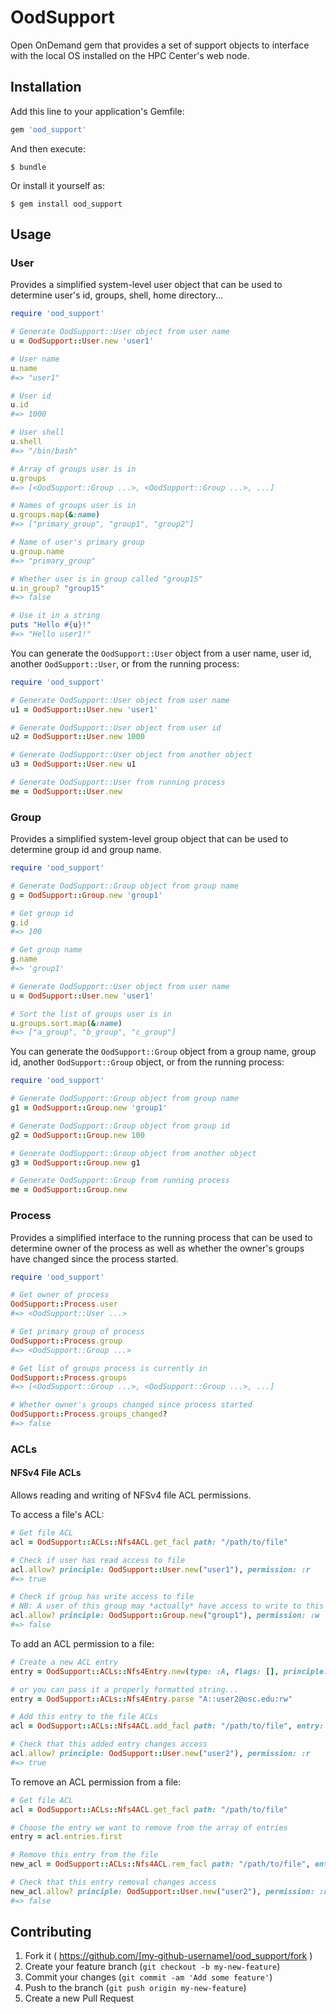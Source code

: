 # OodSupport

Open OnDemand gem that provides a set of support objects to interface with the
local OS installed on the HPC Center's web node.

## Installation

Add this line to your application's Gemfile:

```ruby
gem 'ood_support'
```

And then execute:

    $ bundle

Or install it yourself as:

    $ gem install ood_support

## Usage

### User

Provides a simplified system-level user object that can be used to determine
user's id, groups, shell, home directory...

```ruby
require 'ood_support'

# Generate OodSupport::User object from user name
u = OodSupport::User.new 'user1'

# User name
u.name
#=> "user1"

# User id
u.id
#=> 1000

# User shell
u.shell
#=> "/bin/bash"

# Array of groups user is in
u.groups
#=> [<OodSupport::Group ...>, <OodSupport::Group ...>, ...]

# Names of groups user is in
u.groups.map(&:name)
#=> ["primary_group", "group1", "group2"]

# Name of user's primary group
u.group.name
#=> "primary_group"

# Whether user is in group called "group15"
u.in_group? "group15"
#=> false

# Use it in a string
puts "Hello #{u}!"
#=> "Hello user1!"
```

You can generate the `OodSupport::User` object from a user name, user id,
another `OodSupport::User`, or from the running process:

```ruby
require 'ood_support'

# Generate OodSupport::User object from user name
u1 = OodSupport::User.new 'user1'

# Generate OodSupport::User object from user id
u2 = OodSupport::User.new 1000

# Generate OodSupport::User object from another object
u3 = OodSupport::User.new u1

# Generate OodSupport::User from running process
me = OodSupport::User.new
```

### Group

Provides a simplified system-level group object that can be used to determine
group id and group name.

```ruby
require 'ood_support'

# Generate OodSupport::Group object from group name
g = OodSupport::Group.new 'group1'

# Get group id
g.id
#=> 100

# Get group name
g.name
#=> 'group1'

# Generate OodSupport::User object from user name
u = OodSupport::User.new 'user1'

# Sort the list of groups user is in
u.groups.sort.map(&:name)
#=> ["a_group", "b_group", "c_group"]
```

You can generate the `OodSupport::Group` object from a group name, group id,
another `OodSupport::Group` object, or from the running process:

```ruby
require 'ood_support'

# Generate OodSupport::Group object from group name
g1 = OodSupport::Group.new 'group1'

# Generate OodSupport::Group object from group id
g2 = OodSupport::Group.new 100

# Generate OodSupport::Group object from another object
g3 = OodSupport::Group.new g1

# Generate OodSupport::Group from running process
me = OodSupport::Group.new
```

### Process

Provides a simplified interface to the running process that can be used to
determine owner of the process as well as whether the owner's groups have
changed since the process started.

```ruby
require 'ood_support'

# Get owner of process
OodSupport::Process.user
#=> <OodSupport::User ...>

# Get primary group of process
OodSupport::Process.group
#=> <OodSupport::Group ...>

# Get list of groups process is currently in
OodSupport::Process.groups
#=> [<OodSupport::Group ...>, <OodSupport::Group ...>, ...]

# Whether owner's groups changed since process started
OodSupport::Process.groups_changed?
#=> false
```

### ACLs

#### NFSv4 File ACLs

Allows reading and writing of NFSv4 file ACL permissions.

To access a file's ACL:

```ruby
# Get file ACL
acl = OodSupport::ACLs::Nfs4ACL.get_facl path: "/path/to/file"

# Check if user has read access to file
acl.allow? principle: OodSupport::User.new("user1"), permission: :r
#=> true

# Check if group has write access to file
# NB: A user of this group may *actually* have access to write to this file
acl.allow? principle: OodSupport::Group.new("group1"), permission: :w
#=> false
```

To add an ACL permission to a file:

```ruby
# Create a new ACL entry
entry = OodSupport::ACLs::Nfs4Entry.new(type: :A, flags: [], principle: "user2", domain: "osc.edu", permissions: [:r, :w])

# or you can pass it a properly formatted string...
entry = OodSupport::ACLs::Nfs4Entry.parse "A::user2@osc.edu:rw"

# Add this entry to the file ACLs
acl = OodSupport::ACLs::Nfs4ACL.add_facl path: "/path/to/file", entry: entry

# Check that this added entry changes access
acl.allow? principle: OodSupport::User.new("user2"), permission: :r
#=> true
```

To remove an ACL permission from a file:

```ruby
# Get file ACL
acl = OodSupport::ACLs::Nfs4ACL.get_facl path: "/path/to/file"

# Choose the entry we want to remove from the array of entries
entry = acl.entries.first

# Remove this entry from the file
new_acl = OodSupport::ACLs::Nfs4ACL.rem_facl path: "/path/to/file", entry: entry

# Check that this entry removal changes access
new_acl.allow? principle: OodSupport::User.new("user2"), permission: :r
#=> false
```

## Contributing

1. Fork it ( https://github.com/[my-github-username]/ood_support/fork )
2. Create your feature branch (`git checkout -b my-new-feature`)
3. Commit your changes (`git commit -am 'Add some feature'`)
4. Push to the branch (`git push origin my-new-feature`)
5. Create a new Pull Request
